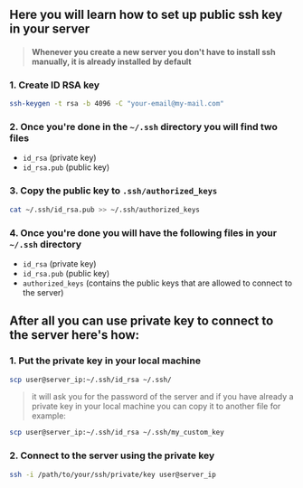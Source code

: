 ## Here you will learn how to set up public ssh key in your server

>#### Whenever you create a new server you don't have to install ssh manually, it is already installed by default

### 1. Create ID RSA key
```bash
ssh-keygen -t rsa -b 4096 -C "your-email@my-mail.com"
```

### 2. Once you're done in the `~/.ssh` directory you will find two files
- `id_rsa` (private key)
- `id_rsa.pub` (public key)

### 3. Copy the public key to `.ssh/authorized_keys`
```bash
cat ~/.ssh/id_rsa.pub >> ~/.ssh/authorized_keys
```
### 4. Once you're done you will have the following files in your `~/.ssh` directory
- `id_rsa` (private key)
- `id_rsa.pub` (public key)
- `authorized_keys` (contains the public keys that are allowed to connect to the server)

## After all you can use private key to connect to the server here's how:

### 1. Put the private key in your local machine
```bash
scp user@server_ip:~/.ssh/id_rsa ~/.ssh/
```
> it will ask you for the password of the server
> and if you have already a private key in your local machine you can copy it to another file
> for example:
```bash
scp user@server_ip:~/.ssh/id_rsa ~/.ssh/my_custom_key
```
### 2. Connect to the server using the private key
```bash
ssh -i /path/to/your/ssh/private/key user@server_ip
```